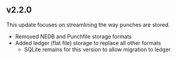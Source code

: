 ## v2.2.0

This update focuses on streamlining the way punches are stored.

- Removed NEDB and Punchfile storage formats
- Added ledger (flat file) storage to replace all other formats
  - SQLite remains for this version to allow migration to ledger